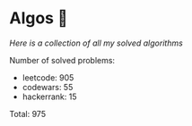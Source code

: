# Algos 🏯

_Here is a collection of all my solved algorithms_

Number of solved problems:
- leetcode: 905
- codewars: 55
- hackerrank: 15

Total: 975
